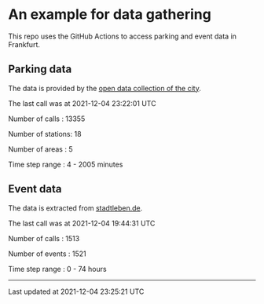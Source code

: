 # An example for data gathering

This repo uses the GitHub Actions to access parking and event data in Frankfurt.

## Parking data
The data is provided by the [open data collection of the city](https://www.offenedaten.frankfurt.de/).

The last call was at 2021-12-04 23:22:01 UTC

Number of calls   : 13355

Number of stations:    18

Number of areas   :     5

Time step range   :     4 -  2005 minutes


## Event data
The data is extracted from [stadtleben.de](https://stadtleben.de/frankfurt/).

The last call was at 2021-12-04 19:44:31 UTC

Number of calls   : 1513

Number of events  : 1521

Time step range   :    0 -   74 hours


----

Last updated at 2021-12-04 23:25:21 UTC
